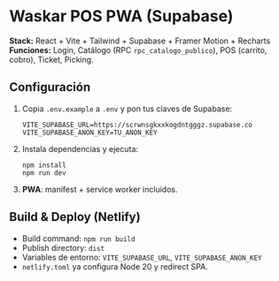 # Waskar POS PWA (Supabase)

**Stack:** React + Vite + Tailwind + Supabase + Framer Motion + Recharts  
**Funciones:** Login, Catálogo (RPC `rpc_catalogo_publico`), POS (carrito, cobro), Ticket, Picking.

## Configuración
1. Copia `.env.example` a `.env` y pon tus claves de Supabase:
   ```
   VITE_SUPABASE_URL=https://scrwnsgkxxkogdntgggz.supabase.co
   VITE_SUPABASE_ANON_KEY=TU_ANON_KEY
   ```
2. Instala dependencias y ejecuta:
   ```
   npm install
   npm run dev
   ```
3. **PWA**: manifest + service worker incluidos.

## Build & Deploy (Netlify)
- Build command: `npm run build`
- Publish directory: `dist`
- Variables de entorno: `VITE_SUPABASE_URL`, `VITE_SUPABASE_ANON_KEY`
- `netlify.toml` ya configura Node 20 y redirect SPA.